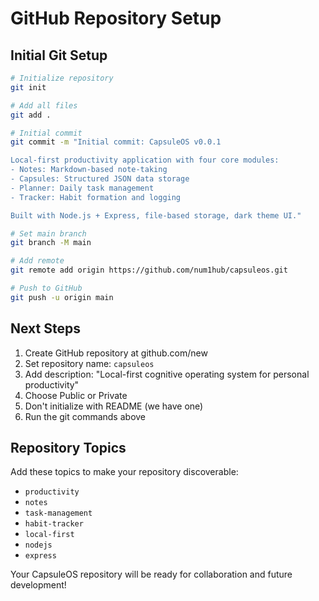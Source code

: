 # GitHub Repository Setup

## Initial Git Setup

```bash
# Initialize repository
git init

# Add all files
git add .

# Initial commit
git commit -m "Initial commit: CapsuleOS v0.0.1

Local-first productivity application with four core modules:
- Notes: Markdown-based note-taking
- Capsules: Structured JSON data storage  
- Planner: Daily task management
- Tracker: Habit formation and logging

Built with Node.js + Express, file-based storage, dark theme UI."

# Set main branch
git branch -M main

# Add remote
git remote add origin https://github.com/num1hub/capsuleos.git

# Push to GitHub
git push -u origin main
```

## Next Steps

1. Create GitHub repository at github.com/new
2. Set repository name: `capsuleos`
3. Add description: "Local-first cognitive operating system for personal productivity"
4. Choose Public or Private
5. Don't initialize with README (we have one)
6. Run the git commands above

## Repository Topics

Add these topics to make your repository discoverable:
- `productivity`
- `notes` 
- `task-management`
- `habit-tracker`
- `local-first`
- `nodejs`
- `express`

Your CapsuleOS repository will be ready for collaboration and future development!